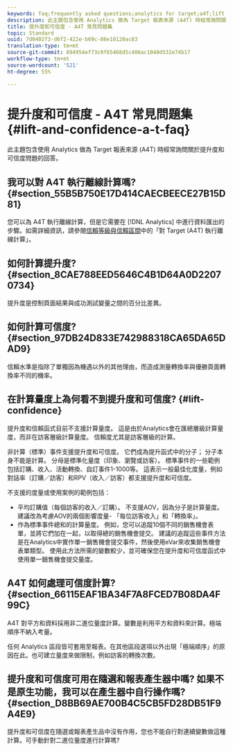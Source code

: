 ```yaml
---
keywords: faq;frequently asked questions;analytics for target;a4T;lift;ad hoc;report builder;confidence
description: 此主題包含使用 Analytics 做為 Target 報表來源 (A4T) 時經常詢問關於提升度和可信度問題的回答。
title: 提升度和可信度 - A4T 常見問題集
topic: Standard
uuid: 7d0402f3-d6f2-422e-b69c-86e10120ac83
translation-type: tm+mt
source-git-commit: 894954ef73c0f65468d5c406ac1040d532e74b17
workflow-type: tm+mt
source-wordcount: '521'
ht-degree: 55%

---
```



# 提升度和可信度 - A4T 常見問題集{#lift-and-confidence-a-t-faq}

此主題包含使用 Analytics 做為 Target 報表來源 (A4T) 時經常詢問關於提升度和可信度問題的回答。

## 我可以對 A4T 執行離線計算嗎? {#section_55B5B750E17D414CAECBEECE27B15D81}

您可以為 A4T 執行離線計算，但是它需要在 [!DNL Analytics] 中進行資料匯出的步驟。如需詳細資訊，請參閱[信賴等級與信賴區間](../../../c-reports/conversion-rate.md#concept_0D0002A1EBDF420E9C50E2A46F36629B)中的「對 Target (A4T) 執行離線計算」。

## 如何計算提升度? {#section_8CAE788EED5646C4B1D64A0D22070734}

提升度是控制頁面結果與成功測試變量之間的百分比差異。

## 如何計算可信度? {#section_97DB24D833E742988318CA65DA65DAD9}

信賴水準是指除了單獨因為機遇以外的其他理由，而造成測量轉換率與優勝頁面轉換率不同的機率。

## 在計算量度上為何看不到提升度和可信度? {#lift-confidence}

提升度和信賴函式目前不支援計算量度。 這是由於Analytics會在匯總層級計算量度，而非在訪客層級計算量度。 信賴度尤其是訪客層級的計算。

非計算（標準）事件支援提升度和可信度。 它們成為提升函式中的分子； 分子本身不能是計算。 分母是標準化量度（印象、瀏覽或訪客）。 標準事件的一些範例包括訂購、收入、活動轉換、自訂事件1-1000等。 這表示一般最佳化度量，例如對話率（訂購／訪客）和RPV（收入／訪客）都支援提升度和可信度。

不支援的度量或使用案例的範例包括：

* 平均訂購值（每個訪客的收入／訂購）。 不支援AOV，因為分子是計算量度。 建議改為考慮AOV的兩個影響度量- 「每位訪客收入」和「轉換率」。
* 作為標準事件總和的計算量度。 例如，您可以追蹤10個不同的銷售機會表單，並將它們加在一起，以取得總的銷售機會提交。 建議的追蹤這些事件方法是在Analytics中實作單一銷售機會提交事件，然後使用eVar來收集銷售機會表單類型。 使用此方法所需的變數較少，並可確保您在提升度和可信度函式中使用單一銷售機會提交量度。

## A4T 如何處理可信度計算? {#section_66115EAF1BA34F7A8FCED7B08DA4F99C}

A4T 對平方和資料採用非二進位量度計算。變數是利用平方和資料來計算。極端順序不納入考量。

任何 Analytics 區段皆可套用至報表。在其他區段選項以外出現「極端順序」的原因在此。也可建立量度來做限制，例如訪客的轉換次數。

## 提升度和可信度可用在隨選和報表產生器中嗎? 如果不是原生功能，我可以在產生器中自行操作嗎? {#section_D8BB69AE700B4C5CB5FD28DB51F9A4E9}

提升度和可信度在隨選或報表產生品中沒有作用，您也不能自行對連續變數做這種計算。可手動針對二進位量度進行計算嗎?
